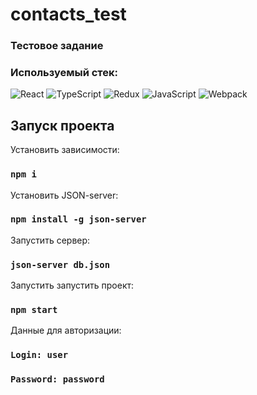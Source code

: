 # contacts_test

### Тестовое задание

### Используемый стек:

![React](https://img.shields.io/badge/react-%2320232a.svg?style=for-the-badge&logo=react&logoColor=%2361DAFB)
![TypeScript](https://img.shields.io/badge/typescript-%23007ACC.svg?style=for-the-badge&logo=typescript&logoColor=white)
![Redux](https://img.shields.io/badge/redux-%23593d88.svg?style=for-the-badge&logo=redux&logoColor=white)
![JavaScript](https://img.shields.io/badge/javascript-%23323330.svg?style=for-the-badge&logo=javascript&logoColor=%23F7DF1E)
![Webpack](https://img.shields.io/badge/webpack-%238DD6F9.svg?style=for-the-badge&logo=webpack&logoColor=black)

## Запуск проекта

Установить зависимости:

### `npm i`

Установить JSON-server:

### `npm install -g json-server`

Запустить сервер:

### `json-server db.json`

Запустить запустить проект:

### `npm start`

Данные для авторизации:

### `Login: user`
### `Password: password`
